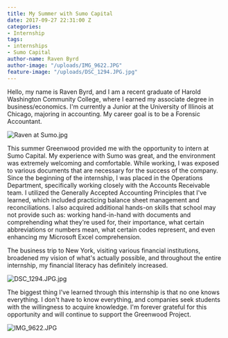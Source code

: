 ```yaml
---
title: My Summer with Sumo Capital
date: 2017-09-27 22:31:00 Z
categories:
- Internship
tags:
- internships
- Sumo Capital
author-name: Raven Byrd
author-image: "/uploads/IMG_9622.JPG"
feature-image: "/uploads/DSC_1294.JPG.jpg"
---
```


Hello, my name is Raven Byrd, and I am a recent graduate of Harold Washington Community College, where I earned my associate degree in business/economics. I'm currently a Junior at the University of Illinois at Chicago, majoring in accounting. My career goal is to be a Forensic Accountant.

![Raven at Sumo.jpg](/uploads/Raven%20at%20Sumo.jpg)

This summer Greenwood provided me with the opportunity to intern at Sumo Capital. My experience with Sumo was great, and the environment was extremely welcoming and comfortable. While working, I was exposed to various documents that are necessary for the success of the company. Since the beginning of the internship, I was placed in the Operations Department, specifically working closely with the Accounts Receivable team. I utilized the Generally Accepted Accounting Principles that I've learned, which included practicing balance sheet management and reconciliations. I also acquired additional hands-on skills that school may not provide such as: working hand-in-hand with documents and comprehending what they're used for, their importance, what certain abbreviations or numbers mean, what certain codes represent, and even enhancing my Microsoft Excel comprehension.

The business trip to New York, visiting various financial institutions, broadened my vision of what's actually possible, and throughout the entire internship, my financial literacy has definitely increased.

![DSC_1294.JPG.jpg](/uploads/DSC_1294.JPG.jpg)

The biggest thing I've learned through this internship is that no one knows everything. I don't have to know everything, and companies seek students with the willingness to acquire knowledge. I'm forever grateful for this opportunity and will continue to support the Greenwood Project.

![IMG_9622.JPG](/uploads/IMG_9622.JPG)

